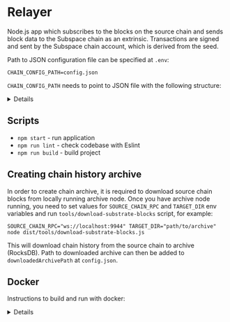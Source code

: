 # Relayer

Node.js app which subscribes to the blocks on the source chain and sends block data to the Subspace chain as an extrinsic.
Transactions are signed and sent by the Subspace chain account, which is derived from the seed.

Path to JSON configuration file can be specified at `.env`:
```
CHAIN_CONFIG_PATH=config.json
```

`CHAIN_CONFIG_PATH` needs to point to JSON file with the following structure:
<details>

```json
{
    "targetChainUrl": "ws://127.0.0.1:9944",
    "primaryChain": {
        "downloadedArchivePath": "/path/to/kusama-archive-2021-oct-23",
        "httpUrl": "https://kusama-rpc.polkadot.io",
        "wsUrl": "wss://kusama-rpc.polkadot.io",
        "accountSeed": "//Alice//0",
        "feedId": 0
    },
    "parachains": [
        {
            "downloadedArchivePath": "/path/to/statemine-archive-2021-oct-23",
            "httpUrl": "https://kusama-statemine-rpc.paritytech.net",
            "paraId": 1000,
            "accountSeed": "//Alice//1000",
            "feedId": 1
        },
        {
            "httpUrl": "https://karura.api.onfinality.io/public",
            "paraId": 2000,
            "accountSeed": "//Alice//2000",
            "feedId": 2
        },
        {
            "httpUrl": "https://bifrost-parachain.api.onfinality.io/public",
            "paraId": 2001,
            "accountSeed": "//Alice//2001",
            "feedId": 3
        },
        {
            "httpUrl": "https://khala.api.onfinality.io/public",
            "paraId": 2004,
            "accountSeed": "//Alice//2004",
            "feedId": 4
        },
        {
            "httpUrl": "https://shiden.api.onfinality.io/public",
            "paraId": 2007,
            "accountSeed": "//Alice//2007",
            "feedId": 5
        },
        {
            "httpUrl": "https://moonriver.api.onfinality.io/public",
            "paraId": 2023,
            "accountSeed": "//Alice//2023",
            "feedId": 6
        },
        {
            "httpUrl": "https://calamari.api.onfinality.io/public",
            "paraId": 2084,
            "accountSeed": "//Alice//2084",
            "feedId": 7
        },
        {
            "httpUrl": "https://spiritnet.api.onfinality.io/public",
            "paraId": 2086,
            "accountSeed": "//Alice//2086",
            "feedId": 8
        },
        {
            "httpUrl": "https://basilisk.api.onfinality.io/public",
            "paraId": 2090,
            "accountSeed": "//Alice//2090",
            "feedId": 9
        },
        {
            "httpUrl": "https://altair.api.onfinality.io/public",
            "paraId": 2088,
            "accountSeed": "//Alice//2088",
            "feedId": 10
        },
        {
            "httpUrl": "https://parallel-heiko.api.onfinality.io/public",
            "paraId": 2085,
            "accountSeed": "//Alice//2085",
            "feedId": 11
        },
        {
            "httpUrl": "https://kintsugi.api.onfinality.io/public",
            "paraId": 2092,
            "accountSeed": "//Alice//2092",
            "feedId": 12
        }
    ]
}
```

Where:
* `targetChainUrl` - WebSocket JSON-RPC endpoint URL of the target (Subspace) chain where transactions with blocks will be sent
* `downloadedArchivePath` - optional path to downloaded archive of blocks for a particular chain as RocksDB database (can be created with `tools/download-substrate-blocks` script)
* `httpUrl` - HTTP JSON-RPC endpoint URL of a Substrate-based chain
* `wsUrl` - WebSocket JSON-RPC endpoint URL of the main Substrate-based chain (in most cases relay chain like Kusama or Polkadot, but can be used with any other chain too)
* `paraId` - ID of a parachain or parathread under above relay chain
* `accountSeed` - seed for the account that will be used on target chain for submitting transactions with blocks for particular chain (all such accounts can be funded with `tools/fund-accounts` script)
* `feedId` - ID of the feed already created on Subspace chain into which archived blocks will go (`tools/create-feeds` script can be used to create feeds for accounts in the config file)

</details>

## Scripts
- `npm start` - run application
- `npm run lint` - check codebase with Eslint
- `npm run build` - build project

## Creating chain history archive

In order to create chain archive, it is required to download source chain blocks from locally running archive node. Once you have archive node running, you need to set values for `SOURCE_CHAIN_RPC` and 
`TARGET_DIR` env variables and run `tools/download-substrate-blocks` script, for example:
```
SOURCE_CHAIN_RPC="ws://localhost:9944" TARGET_DIR="path/to/archive" node dist/tools/download-substrate-blocks.js
```

This will download chain history from the source chain to archive (RocksDB). Path to downloaded archive can then be added to `downloadedArchivePath` at `config.json`.

## Docker

Instructions to build and run with docker:

<details>

### Build

If you decide to build image yourself:
```
docker build -t subspacelabs/subspace-relayer:latest .
```

### Run account funding

Replace `DIR_WITH_CONFIG` with directory where `config.json` is located.

```bash
docker run --rm -it \
    -e CHAIN_CONFIG_PATH="/config.json" \
    -e FUNDS_ACCOUNT_SEED="//Alice" \
    --volume /DIR_WITH_CONFIG/config.json:/config.json:ro \
    --network host \
    subspacelabs/subspace-relayer \
    fund-accounts
```

### Run feed creation

Replace `DIR_WITH_CONFIG` with directory where `config.json` is located.

```bash
docker run --rm -it \
    -e CHAIN_CONFIG_PATH="/config.json" \
    --volume /DIR_WITH_CONFIG/config.json:/config.json:ro \
    --network host \
    subspacelabs/subspace-relayer \
    create-feeds
```

### Run relayer

Replace `DIR_WITH_CONFIG` with directory where `config.json` is located (we mount directory such that config can be
re-read on restart by relayer if updated).

```bash
docker run --rm -it --init \
    -e CHAIN_CONFIG_PATH="/config/config.json" \
    --volume /DIR_WITH_CONFIG:/config:ro \
    --network host \
    --name subspace-relayer \
    subspacelabs/subspace-relayer
```

</details>
